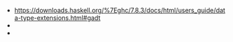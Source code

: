 - https://downloads.haskell.org/%7Eghc/7.8.3/docs/html/users_guide/data-type-extensions.html#gadt
-
-